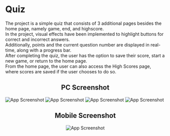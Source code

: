 
# Quiz

The project is a simple quiz that consists of 3 additional pages besides the home page, namely game, end, and highscore.  
In the project, visual effects have been implemented to highlight buttons for correct and incorrect answers.  
Additionally, points and the current question number are displayed in real-time, along with a progress bar.  
After completing the quiz, the user has the option to save their score, start a new game, or return to the home page.  
From the home page, the user can also access the High Scores page, where scores are saved if the user chooses to do so.

<div align="center">

## PC Screenshot


</div>

![App Screenshot](https://i.ibb.co/zNjNsDJ/1.jpg)
![App Screenshot](https://i.ibb.co/k80zbVR/2.jpg)
![App Screenshot](https://i.ibb.co/wpz55vv/3.jpg)
![App Screenshot](https://i.ibb.co/mTjwtgP/4.jpg)
<div align="center">

## Mobile Screenshot

![App Screenshot](https://i.ibb.co/XY3CNTT/mobile.png)
</div>